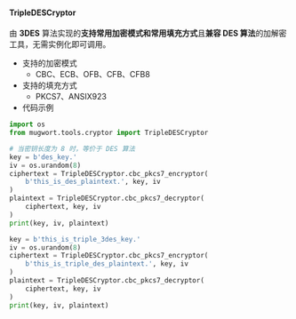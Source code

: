 #### TripleDESCryptor

由 **3DES** 算法实现的**支持常用加密模式和常用填充方式**且**兼容 DES 算法**的加解密工具，无需实例化即可调用。

- 支持的加密模式
  - CBC、ECB、OFB、CFB、CFB8
- 支持的填充方式
  - PKCS7、ANSIX923
- 代码示例

```python
import os
from mugwort.tools.cryptor import TripleDESCryptor

# 当密钥长度为 8 时，等价于 DES 算法
key = b'des_key.'
iv = os.urandom(8)
ciphertext = TripleDESCryptor.cbc_pkcs7_encryptor(
    b'this_is_des_plaintext.', key, iv
)
plaintext = TripleDESCryptor.cbc_pkcs7_decryptor(
    ciphertext, key, iv
)
print(key, iv, plaintext)

key = b'this_is_triple_3des_key.'
iv = os.urandom(8)
ciphertext = TripleDESCryptor.cbc_pkcs7_encryptor(
    b'this_is_triple_des_plaintext.', key, iv
)
plaintext = TripleDESCryptor.cbc_pkcs7_decryptor(
    ciphertext, key, iv
)
print(key, iv, plaintext)
```

